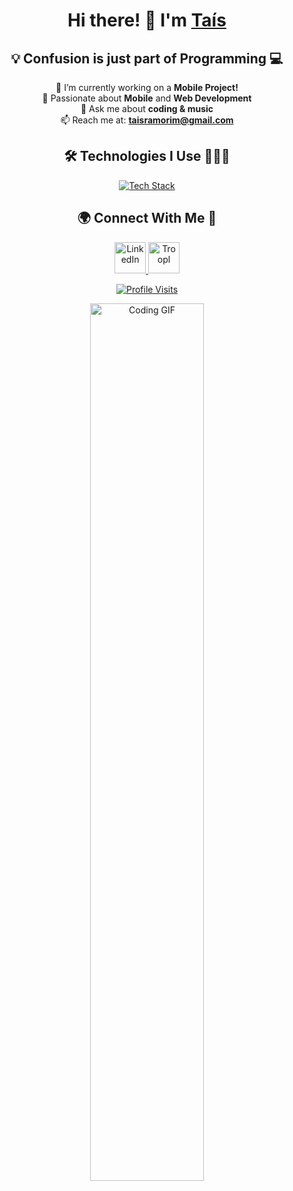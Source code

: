 <!-- Main Heading -->
<h1 align="center">
  Hi there! 👋 I'm <a href="https://github.com/taisramorim" target="_blank">Taís</a>
</h1>

<!-- Subheading -->
<h2 align="center">💡 Confusion is just part of Programming 💻</h2>

<!-- Introduction Section -->
<p align="center">
  🔭 I’m currently working on a <strong>Mobile Project!</strong><br/>
  🌱 Passionate about <strong>Mobile</strong> and <strong>Web Development</strong><br/>
  💬 Ask me about <strong>coding & music</strong><br/>
  📫 Reach me at: <a href="mailto:taisramorim@gmail.com"><strong>taisramorim@gmail.com</strong></a>
</p>

<!-- Technologies Section -->
<h2 align="center">🛠 Technologies I Use 👨🏻‍💻</h2>
<p align="center">
  <a href="https://skillicons.dev">
    <img src="https://skillicons.dev/icons?i=firebase,flutter,dart,html,css,js,git,bootstrap,discord,figma,github,kotlin,linux,mysql,nodejs,postman,py,vscode&perline=9" alt="Tech Stack" />
  </a>
</p>

<!-- Connect With Me Section -->
<h2 align="center">🌍 Connect With Me 🤝</h2>
<p align="center">
  <a href="https://www.linkedin.com/in/taisramorim/" target="_blank">
    <img src="https://user-images.githubusercontent.com/88904952/234979284-68c11d7f-1acc-4f0c-ac78-044e1037d7b0.png" alt="LinkedIn" height="50" width="50" />
  </a>
  <a href="https://troopl.com/taisramorim" target="_blank">
    <img src="https://user-images.githubusercontent.com/88904952/234982196-562aea17-5532-4550-8c08-1c7cb994a541.png" alt="Troopl" height="50" width="50" />
  </a>
</p>

<!-- Profile Visit Count -->
<div align="center">
  <a href="https://visitcount.itsvg.in">
    <img src="https://visitcount.itsvg.in/api?id=taisramorim&icon=3&color=6" alt="Profile Visits" />
  </a>
</div>

<!-- Cool GIF to finish -->
<p align="center">
  <img src="https://media.giphy.com/media/L1R1tvI9svkIWwpVYr/giphy.gif" width="60%" alt="Coding GIF" />
</p>
